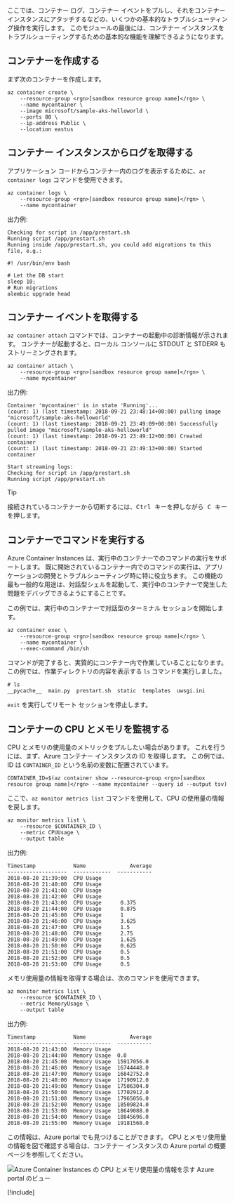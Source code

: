 ここでは、コンテナー ログ、コンテナー イベントをプルし、それをコンテナー インスタンスにアタッチするなどの、いくつかの基本的なトラブルシューティング操作を実行します。 このモジュールの最後には、コンテナー インスタンスをトラブルシューティングするための基本的な機能を理解できるようになります。

## <a name="create-a-container"></a>コンテナーを作成する

まず次のコンテナーを作成します。 

```azurecli
az container create \
    --resource-group <rgn>[sandbox resource group name]</rgn> \
    --name mycontainer \
    --image microsoft/sample-aks-helloworld \
    --ports 80 \
    --ip-address Public \
    --location eastus
```

## <a name="get-logs-from-a-container-instance"></a>コンテナー インスタンスからログを取得する

アプリケーション コードからコンテナー内のログを表示するために、`az container logs` コマンドを使用できます。

```azurecli
az container logs \
    --resource-group <rgn>[sandbox resource group name]</rgn> \
    --name mycontainer
```

出力例:

```output
Checking for script in /app/prestart.sh
Running script /app/prestart.sh
Running inside /app/prestart.sh, you could add migrations to this file, e.g.:

#! /usr/bin/env bash

# Let the DB start
sleep 10;
# Run migrations
alembic upgrade head
```

## <a name="get-container-events"></a>コンテナー イベントを取得する

`az container attach` コマンドでは、コンテナーの起動中の診断情報が示されます。 コンテナーが起動すると、ローカル コンソールに STDOUT と STDERR もストリーミングされます。

```azurecli
az container attach \
    --resource-group <rgn>[sandbox resource group name]</rgn> \
    --name mycontainer
```

出力例:

```output
Container 'mycontainer' is in state 'Running'...
(count: 1) (last timestamp: 2018-09-21 23:48:14+00:00) pulling image "microsoft/sample-aks-helloworld"
(count: 1) (last timestamp: 2018-09-21 23:49:09+00:00) Successfully pulled image "microsoft/sample-aks-helloworld"
(count: 1) (last timestamp: 2018-09-21 23:49:12+00:00) Created container
(count: 1) (last timestamp: 2018-09-21 23:49:13+00:00) Started container

Start streaming logs:
Checking for script in /app/prestart.sh
Running script /app/prestart.sh
```

> [!TIP]
> 接続されているコンテナーから切断するには、<kbd>Ctrl キーを押しながら C キー</kbd>を押します。

## <a name="execute-a-command-in-a-container"></a>コンテナーでコマンドを実行する

Azure Container Instances は、実行中のコンテナーでのコマンドの実行をサポートします。 既に開始されているコンテナー内でのコマンドの実行は、アプリケーションの開発とトラブルシューティング時に特に役立ちます。 この機能の最も一般的な用途は、対話型シェルを起動して、実行中のコンテナーで発生した問題をデバッグできるようにすることです。

この例では、実行中のコンテナーで対話型のターミナル セッションを開始します。

```azurecli
az container exec \
    --resource-group <rgn>[sandbox resource group name]</rgn> \
    --name mycontainer \
    --exec-command /bin/sh
```

コマンドが完了すると、実質的にコンテナー内で作業していることになります。 この例では、作業ディレクトリの内容を表示する `ls` コマンドを実行しました。

```output
# ls
__pycache__  main.py  prestart.sh  static  templates  uwsgi.ini
```

`exit` を実行してリモート セッションを停止します。

## <a name="monitor-container-cpu-and-memory"></a>コンテナーの CPU とメモリを監視する

CPU とメモリの使用量のメトリックをプルしたい場合があります。 これを行うには、まず、Azure コンテナー インスタンスの ID を取得します。 この例では、ID は `CONTAINER_ID` という名前の変数に配置されています。

```azurecli
CONTAINER_ID=$(az container show --resource-group <rgn>[sandbox resource group name]</rgn> --name mycontainer --query id --output tsv)
```

ここで、`az monitor metrics list` コマンドを使用して、CPU の使用量の情報を戻します。

```azurecli
az monitor metrics list \
    --resource $CONTAINER_ID \
    --metric CPUUsage \
    --output table
```

出力例:

```output
Timestamp            Name              Average
-------------------  ------------  -----------
2018-08-20 21:39:00  CPU Usage
2018-08-20 21:40:00  CPU Usage
2018-08-20 21:41:00  CPU Usage
2018-08-20 21:42:00  CPU Usage
2018-08-20 21:43:00  CPU Usage      0.375
2018-08-20 21:44:00  CPU Usage      0.875
2018-08-20 21:45:00  CPU Usage      1
2018-08-20 21:46:00  CPU Usage      3.625
2018-08-20 21:47:00  CPU Usage      1.5
2018-08-20 21:48:00  CPU Usage      2.75
2018-08-20 21:49:00  CPU Usage      1.625
2018-08-20 21:50:00  CPU Usage      0.625
2018-08-20 21:51:00  CPU Usage      0.5
2018-08-20 21:52:00  CPU Usage      0.5
2018-08-20 21:53:00  CPU Usage      0.5
```

メモリ使用量の情報を取得する場合は、次のコマンドを使用できます。

```azurecli
az monitor metrics list \
    --resource $CONTAINER_ID \
    --metric MemoryUsage \
    --output table
```

出力例:

```output
Timestamp            Name              Average
-------------------  ------------  -----------
2018-08-20 21:43:00  Memory Usage
2018-08-20 21:44:00  Memory Usage  0.0
2018-08-20 21:45:00  Memory Usage  15917056.0
2018-08-20 21:46:00  Memory Usage  16744448.0
2018-08-20 21:47:00  Memory Usage  16842752.0
2018-08-20 21:48:00  Memory Usage  17190912.0
2018-08-20 21:49:00  Memory Usage  17506304.0
2018-08-20 21:50:00  Memory Usage  17702912.0
2018-08-20 21:51:00  Memory Usage  17965056.0
2018-08-20 21:52:00  Memory Usage  18509824.0
2018-08-20 21:53:00  Memory Usage  18649088.0
2018-08-20 21:54:00  Memory Usage  18845696.0
2018-08-20 21:55:00  Memory Usage  19181568.0
```

この情報は、Azure portal でも見つけることができます。 CPU とメモリ使用量の情報を図で確認する場合は、コンテナー インスタンスの Azure portal の概要ページを参照してください。

![Azure Container Instances の CPU とメモリ使用量の情報を示す Azure portal のビュー](../media/6-cpu-memory.png)

[!include[](../../../includes/azure-sandbox-cleanup.md)]
